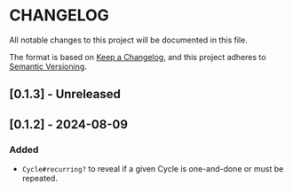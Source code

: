 # CHANGELOG

All notable changes to this project will be documented in this file.

The format is based on [Keep a Changelog](https://keepachangelog.com/en/1.1.0/),
and this project adheres to [Semantic Versioning](https://semver.org/spec/v2.0.0.html).

## [0.1.3] - Unreleased

## [0.1.2] - 2024-08-09

### Added

- `Cycle#recurring?` to reveal if a given Cycle is one-and-done or must be repeated.
